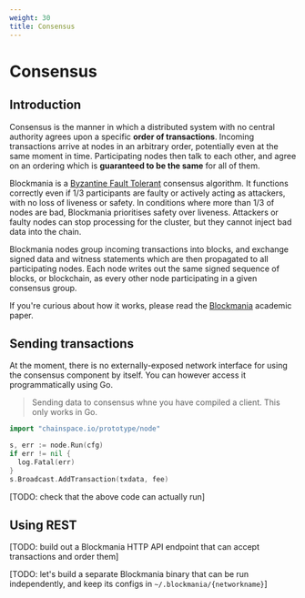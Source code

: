 ```yaml
---
weight: 30
title: Consensus
---
```


# Consensus

## Introduction

Consensus is the manner in which a distributed system with no central authority agrees upon a specific **order of transactions**. Incoming transactions arrive at nodes in an arbitrary order, potentially even at the same moment in time. Participating nodes then talk to each other, and agree on an ordering which is **guaranteed to be the same** for all of them.

Blockmania is a [Byzantine Fault Tolerant](https://en.wikipedia.org/wiki/Byzantine_fault_tolerance) consensus algorithm. It functions correctly even if 1/3 participants are faulty or actively acting as attackers, with no loss of liveness or safety. In conditions where more than 1/3 of nodes are bad, Blockmania prioritises safety over liveness. Attackers or faulty nodes can stop processing for the cluster, but they cannot inject bad data into the chain.

Blockmania nodes group incoming transactions into blocks, and exchange signed data and witness statements which are then propagated to all participating nodes. Each node writes out the same signed sequence of blocks, or blockchain, as every other node participating in a given consensus group.

If you're curious about how it works, please read the [Blockmania](https://arxiv.org/abs/1809.01620) academic paper.

## Sending transactions

At the moment, there is no externally-exposed network interface for using the consensus component by itself. You can however access it programmatically using Go.

> Sending data to consensus whne you have compiled a client. This only works in Go.

```go
import "chainspace.io/prototype/node"

s, err := node.Run(cfg)
if err != nil {
  log.Fatal(err)
}
s.Broadcast.AddTransaction(txdata, fee)

```
[TODO: check that the above code can actually run]


## Using REST


[TODO: build out a Blockmania HTTP API endpoint that can accept transactions and order them]

[TODO: let's build a separate Blockmania binary that can be run independently, and keep its configs in `~/.blockmania/{networkname}`]
